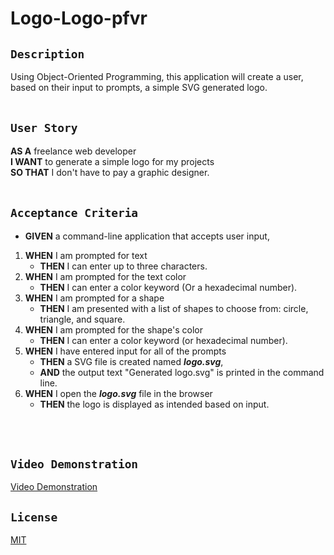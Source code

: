 # **Logo-Logo-pfvr**

## **`Description`**
Using Object-Oriented Programming, this application will create a user, based on their input to prompts, a simple SVG generated logo.
</br></br>

## **`User Story`**
**AS A** freelance web developer </br>
**I WANT** to generate a simple logo for my projects </br>
**SO THAT** I don't have to pay a graphic designer. 
</br></br>

## **`Acceptance Criteria`**
* **GIVEN** a command-line application that accepts user input, </br>
1. **WHEN** I am prompted for text </br>
    - **THEN** I can enter up to three characters. </br>
2. **WHEN** I am prompted for the text color </br>
    - **THEN** I can enter a color keyword (Or a hexadecimal number). </br>
3. **WHEN** I am prompted for a shape </br>
    - **THEN** I am presented with a list of shapes to choose from: circle, triangle, and square. </br>
4. **WHEN** I am prompted for the shape's color </br>
    - **THEN** I can enter a color keyword (or hexadecimal number). </br>
5. **WHEN** I have entered input for all of the prompts
    - **THEN** a SVG file is created named **_logo.svg_**, </br>
    - **AND** the output text "Generated logo.svg" is printed in the command line. </br>
6. **WHEN** I open the **_logo.svg_** file in the browser </br>
    - **THEN** the logo is displayed as intended based on input. </br>

</br></br>

## **`Video Demonstration`**
[Video Demonstration](https://watch.screencastify.com/v/ccza6jkM4kWDbKLFZp71)
## **`License`**
[MIT](https://github.com/MrBrandtCox/Logo-Logo-pfvr/blob/main/LICENSE)